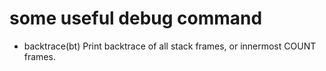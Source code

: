 # some useful debug command

- backtrace(bt)
    Print backtrace of all stack frames, or innermost COUNT frames.